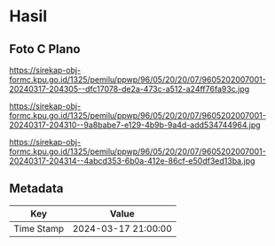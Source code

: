 # Hasil

## Foto C Plano

https://sirekap-obj-formc.kpu.go.id/1325/pemilu/ppwp/96/05/20/20/07/9605202007001-20240317-204305--dfc17078-de2a-473c-a512-a24ff76fa93c.jpg

https://sirekap-obj-formc.kpu.go.id/1325/pemilu/ppwp/96/05/20/20/07/9605202007001-20240317-204310--9a8babe7-e129-4b9b-9a4d-add534744964.jpg

https://sirekap-obj-formc.kpu.go.id/1325/pemilu/ppwp/96/05/20/20/07/9605202007001-20240317-204314--4abcd353-6b0a-412e-86cf-e50df3ed13ba.jpg


## Metadata

| Key        | Value               |
| ---------- | ------------------- |
| Time Stamp | 2024-03-17 21:00:00 |



